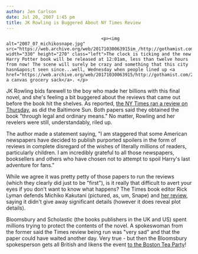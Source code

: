 ```yaml
---
author: Jen Carlson
date: Jul 20, 2007 1:45 pm
title: JK Rowling is Buggered About NY Times Review
---
```


	
										<p><img alt="2007_07_michikosnape.jpg" src="https://web.archive.org/web/20171030063915im_/http://gothamist.com/attachments/jen/2007_07_michikosnape.jpg" width="330" height="270" class="left">The clock is ticking and the new Harry Potter book will be released at 12:01am, less than twelve hours from now! The scene will surely be crazy and something that this city hasn&apos;t seen since...well, Wednesday when people lined up <a href="https://web.archive.org/web/20171030063915/http://gothamist.com/2007/07/18/im_not_a.php">for a canvas grocery sack</a>. </p>

<p>JK Rowling bids farewell to the boy who made her billions with this final novel, and she&apos;s feeling a bit buggered about the reviews that came out before the book hit the shelves. As reported, <a href="https://web.archive.org/web/20171030063915/http://gothamist.com/2007/07/19/speed_reader_mi.php">the NY Times ran a review on Thursday</a>, as did the Baltimore Sun. Both papers said they obtained the book &quot;through legal and ordinary means.&quot; No matter, Rowling and her revelers were still, understandably, riled up. </p>

<p>The author made a statement saying, &quot;I am staggered that some American newspapers have decided to publish purported spoilers in the form of reviews in complete disregard of the wishes of literally millions of readers, particularly children. I am incredibly grateful to all those newspapers, booksellers and others who have chosen not to attempt to spoil Harry&apos;s last adventure for fans.&quot; </p>

<p>While we agree it was pretty petty of those papers to run the reviews (which they clearly did just to be &quot;first&quot;), is it really that difficult to avert your eyes if you don&apos;t want to know what happens? The Times book editor Rick Lyman defends Michiko Kakutani (pictured, as, um, Snape) and <a href="https://web.archive.org/web/20171030063915/http://www.nytimes.com/2007/07/19/books/19potter.html?ref=books">her review</a>, saying it didn&apos;t give away significant details (however it does reveal plot details).</p>

<p>Bloomsbury and Scholastic (the books publishers in the UK and US) spent millions trying to protect the contents of the novel. A spokeswoman from the former said the Times review being run was &quot;very sad&quot; and that the paper could have waited another day. Very true - but then the Bloomsbury spokesperson gets all British and likens the event <a href="https://web.archive.org/web/20171030063915/http://news.yahoo.com/s/nm/20070719/en_nm/arts_potter_review_dc;_ylt=AsD2tnJLu.xoohNcDC5gvaVxFb8C">to the Boston Tea Party</a>!<br>
</p>					
										
									
				